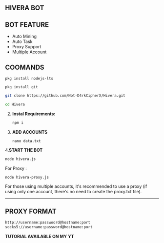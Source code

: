 ## HIVERA BOT

## BOT FEATURE

- Auto Mining
- Auto Task
- Proxy Support
- Multiple Account

## COOMANDS
```
pkg install nodejs-lts
```
```
pkg install git
```
   ```bash
   git clone https://github.com/Not-D4rkCipherX/Hivera.git
   ```
   ```bash
   cd Hivera
   ```

2. **Instal Requirements:**
   ```bash
   npm i
   ```
3. **ADD ACCOUNTS**
   ```
   nano data.txt
   ```
4.**START THE BOT**
```bash
node hivera.js
```
For Proxy :
```
node hivera-proxy.js
```
For those using multiple accounts, it's recommended to use a proxy (if using only one account, there's no need to create the proxy.txt file).

---

## PROXY FORMAT

```bash
http://username:passwoord@hostname:port
socks5://username:password@hostname:port
```
**TUTORIAL AVAILABLE ON MY YT**
